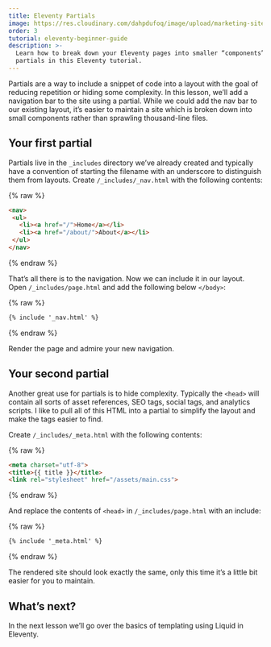 ```yaml
---
title: Eleventy Partials
image: https://res.cloudinary.com/dahpdufoq/image/upload/marketing-site/eleventy-beginner-tutorial-3-partials.png
order: 3
tutorial: eleventy-beginner-guide
description: >-
  Learn how to break down your Eleventy pages into smaller “components” with
  partials in this Eleventy tutorial.
---
```

Partials are a way to include a snippet of code into a layout with the goal of reducing repetition or hiding some complexity. In this lesson, we’ll add a navigation bar to the site using a partial. While we could add the nav bar to our existing layout, it’s easier to maintain a site which is broken down into small components rather than sprawling thousand-line files.

## Your first partial

Partials live in the `_includes` directory we’ve already created and typically have a convention of starting the filename with an underscore to distinguish them from layouts. Create `/_includes/_nav.html` with the following contents:

{% raw %}
 ```html
<nav>
  <ul>
    <li><a href="/">Home</a></li>
    <li><a href="/about/">About</a></li>
  </ul>
</nav>
```
{% endraw %}

That’s all there is to the navigation. Now we can include it in our layout. Open `/_includes/page.html` and add the following below `</body>`\:

{% raw %}
 ```html
{% include '_nav.html' %}
```
{% endraw %}

Render the page and admire your new navigation.

## Your second partial

Another great use for partials is to hide complexity. Typically the `<head>` will contain all sorts of asset references, SEO tags, social tags, and analytics scripts. I like to pull all of this HTML into a partial to simplify the layout and make the tags easier to find.

Create `/_includes/_meta.html` with the following contents:

{% raw %}
 ```html
<meta charset="utf-8">
<title>{{ title }}</title>
<link rel="stylesheet" href="/assets/main.css">
```
{% endraw %}

And replace the contents of `<head>` in `/_includes/page.html` with an include:

{% raw %}
 ```html
{% include '_meta.html' %}
```
{% endraw %}

The rendered site should look exactly the same, only this time it’s a little bit easier for you to maintain.

## What’s next?

In the next lesson we’ll go over the basics of templating using Liquid in Eleventy.
